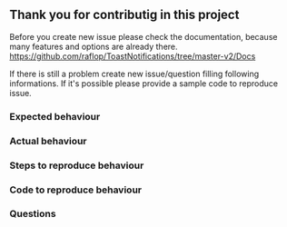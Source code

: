 ## Thank you for contributig in this project
Before you create new issue please check the documentation, because many features and options are already there.
https://github.com/raflop/ToastNotifications/tree/master-v2/Docs

If there is still a problem create new issue/question filling following informations. 
If it's possible please provide a sample code to reproduce issue.

### Expected behaviour

### Actual behaviour

### Steps to reproduce behaviour

### Code to reproduce behaviour

### Questions
